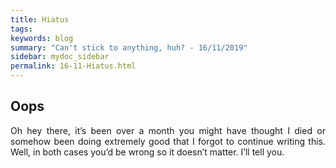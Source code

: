 ```yaml
---
title: Hiatus
tags: 
keywords: blog
summary: "Can't stick to anything, huh? - 16/11/2019"
sidebar: mydoc_sidebar
permalink: 16-11-Hiatus.html
---
```


## Oops
<div style="text-align: justify">

Oh hey there, it’s been over a month you might have thought I died or somehow been doing extremely good that I forgot to continue writing this. Well, in both cases you’d be wrong so it doesn’t matter. I’ll tell you. 

<div>